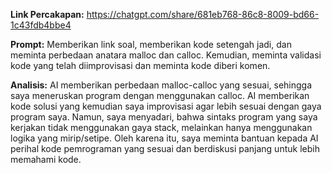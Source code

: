**Link Percakapan:** https://chatgpt.com/share/681eb768-86c8-8009-bd66-1c43fdb4bbe4

**Prompt:** Memberikan link soal, memberikan kode setengah jadi, dan meminta perbedaan anatara malloc dan calloc. Kemudian, meminta validasi kode yang telah diimprovisasi dan meminta kode diberi komen.

**Analisis:** AI memberikan perbedaan malloc-calloc yang sesuai, sehingga saya meneruskan program dengan menggunakan calloc. AI memberikan kode solusi yang kemudian saya improvisasi agar lebih sesuai dengan gaya program saya. Namun, saya menyadari, bahwa sintaks program yang saya kerjakan tidak menggunakan gaya stack, melainkan hanya menggunakan logika yang mirip/setipe. Oleh karena itu, saya meminta bantuan kepada AI perihal kode pemrograman yang sesuai dan berdiskusi panjang untuk lebih memahami kode.
